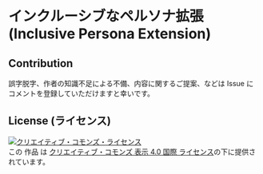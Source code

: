 # インクルーシブなペルソナ拡張 (Inclusive Persona Extension)



## Contribution

誤字脱字、作者の知識不足による不備、内容に関するご提案、などは Issue にコメントを登録していただけますと幸いです。

## License (ライセンス)

<a rel="license" href="http://creativecommons.org/licenses/by/4.0/"><img alt="クリエイティブ・コモンズ・ライセンス" style="border-width:0" src="https://i.creativecommons.org/l/by/4.0/88x31.png" /></a><br />この 作品 は <a rel="license" href="http://creativecommons.org/licenses/by/4.0/">クリエイティブ・コモンズ 表示 4.0 国際 ライセンス</a>の下に提供されています。
